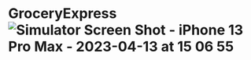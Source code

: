 # GroceryExpress![Simulator Screen Shot - iPhone 13 Pro Max - 2023-04-13 at 15 06 55](https://user-images.githubusercontent.com/58682591/231719862-9af5a2f5-978f-4387-ba1a-99f00f58617b.png)
